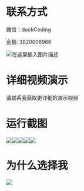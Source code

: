 # 联系方式

微信：duckCoding

企鹅: 3820006966

![在这里插入图片描述](http://upload.cxycsx.vip/91ab4bcb4f2c4c6db86365bb6d6e9c62.jpeg)

# 详细视频演示

请联系我获取更详细的演示视频

# 运行截图

![](http://www.bysj52.com/uploadfile/ueditor/image/202306/%E6%AF%95%E8%AE%BEssm253%E5%9F%BA%E4%BA%8Evue%E6%A1%86%E6%9E%B6%E6%8A%80%E6%9C%AF%E7%9A%84%E6%BC%AB%E7%94%BB%E7%BD%91%E7%AB%99%E7%B3%BB%E7%BB%9F+vue%E6%AF%95%E4%B8%9A%E8%AE%BE%E8%AE%A1/3.png)![](http://www.bysj52.com/uploadfile/ueditor/image/202306/%E6%AF%95%E8%AE%BEssm253%E5%9F%BA%E4%BA%8Evue%E6%A1%86%E6%9E%B6%E6%8A%80%E6%9C%AF%E7%9A%84%E6%BC%AB%E7%94%BB%E7%BD%91%E7%AB%99%E7%B3%BB%E7%BB%9F+vue%E6%AF%95%E4%B8%9A%E8%AE%BE%E8%AE%A1/4.png)![](http://www.bysj52.com/uploadfile/ueditor/image/202306/%E6%AF%95%E8%AE%BEssm253%E5%9F%BA%E4%BA%8Evue%E6%A1%86%E6%9E%B6%E6%8A%80%E6%9C%AF%E7%9A%84%E6%BC%AB%E7%94%BB%E7%BD%91%E7%AB%99%E7%B3%BB%E7%BB%9F+vue%E6%AF%95%E4%B8%9A%E8%AE%BE%E8%AE%A1/5.png)![](http://www.bysj52.com/uploadfile/ueditor/image/202306/%E6%AF%95%E8%AE%BEssm253%E5%9F%BA%E4%BA%8Evue%E6%A1%86%E6%9E%B6%E6%8A%80%E6%9C%AF%E7%9A%84%E6%BC%AB%E7%94%BB%E7%BD%91%E7%AB%99%E7%B3%BB%E7%BB%9F+vue%E6%AF%95%E4%B8%9A%E8%AE%BE%E8%AE%A1/1.png)![](http://www.bysj52.com/uploadfile/ueditor/image/202306/%E6%AF%95%E8%AE%BEssm253%E5%9F%BA%E4%BA%8Evue%E6%A1%86%E6%9E%B6%E6%8A%80%E6%9C%AF%E7%9A%84%E6%BC%AB%E7%94%BB%E7%BD%91%E7%AB%99%E7%B3%BB%E7%BB%9F+vue%E6%AF%95%E4%B8%9A%E8%AE%BE%E8%AE%A1/2.png)

# 为什么选择我

![](http://upload.cxycsx.vip/%E7%A8%8B%E5%BA%8F%E8%AE%BE%E8%AE%A1.png)

